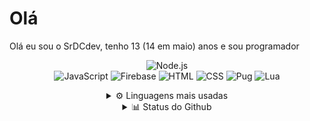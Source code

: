 # Olá 
Olá eu sou o SrDCdev, tenho 13 (14 em maio) anos e sou programador

<div align=center>

![Node.js](https://img.shields.io/badge/-Node.js-000000.svg?&style=for-the-badge&logo=node.js)  
![JavaScript](https://img.shields.io/badge/-JavaScript-000000?style=for-the-badge&logo=javascript)
![Firebase](https://img.shields.io/badge/Firebase-000000.svg?&style=for-the-badge&logo=firebase&logoColor=orange)
![HTML](https://img.shields.io/badge/-HTML-000000?style=for-the-badge&logo=HTML5)
![CSS](https://img.shields.io/badge/-CSS-000000?style=for-the-badge&logo=CSS3&logoColor=3799d6)
![Pug](https://img.shields.io/badge/-Pug-000000?style=for-the-badge&logo=pug&logoColor=f74b00)
![Lua](https://img.shields.io/badge/-Lua-000000.svg?&style=for-the-badge&logo=lua&logoColor=blue)
<details>
  <br>
  <summary>⚙️ Linguagens mais usadas </summary>

   <img src="https://github-readme-stats.vercel.app/api/top-langs/?username=SrDCdev&langs_count=5&theme=merko" />

</details> 
<details>
  <summary>📊 Status do Github </summary>

  <img align="left" alt="Status do Github" src="https://github-readme-stats.codestackr.vercel.app/api?username=SrDCdev&count_private=true&show_icons=true&theme=merko" />

</details> 

</div>
